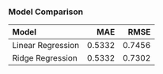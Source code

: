 ### Model Comparison

| Model             |    MAE |   RMSE |
|:------------------|-------:|-------:|
| Linear Regression | 0.5332 | 0.7456 |
| Ridge Regression  | 0.5332 | 0.7302 |